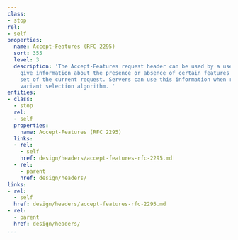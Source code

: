 ```yaml
---
class:
- stop
rel:
- self
properties:
  name: Accept-Features (RFC 2295)
  sort: 355
  level: 3
  description: 'The Accept-Features request header can be used by a user agent to
    give information about the presence or absence of certain features in the feature
    set of the current request. Servers can use this information when running a remote
    variant selection algorithm. '
entities:
- class:
  - stop
  rel:
  - self
  properties:
    name: Accept-Features (RFC 2295)
  links:
  - rel:
    - self
    href: design/headers/accept-features-rfc-2295.md
  - rel:
    - parent
    href: design/headers/
links:
- rel:
  - self
  href: design/headers/accept-features-rfc-2295.md
- rel:
  - parent
  href: design/headers/
...
```

